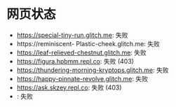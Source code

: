 # 网页状态
- https://special-tiny-run.glitch.me: 失败
- https://reminiscent- Plastic-cheek.glitch.me: 失败
- https://leaf-relieved-chestnut.glitch.me: 失败
- https://figura.hpbmm.repl.co: 失败 (403)
- https://thundering-morning-kryptops.glitch.me: 失败
- https://happy-pinnate-revolve.glitch.me: 失败
- https://ask.skzey.repl.co: 失败 (403)
- : 失败
